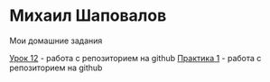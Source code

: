 

# Михаил Шаповалов
Мои домашние задания

[Урок 12](https://djfvjf1.github.io/lesson_12) - работа с репозиторием на github
[Практика 1](djfvjf1.github.io/project_2/src/) - работа с репозиторием на github
